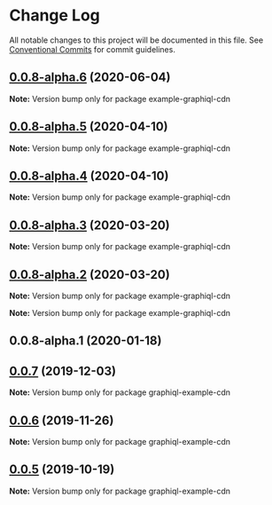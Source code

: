 # Change Log

All notable changes to this project will be documented in this file.
See [Conventional Commits](https://conventionalcommits.org) for commit guidelines.

## [0.0.8-alpha.6](https://github.com/graphql/graphiql/compare/example-graphiql-cdn@0.0.8-alpha.5...example-graphiql-cdn@0.0.8-alpha.6) (2020-06-04)

**Note:** Version bump only for package example-graphiql-cdn

## [0.0.8-alpha.5](https://github.com/graphql/graphiql/compare/example-graphiql-cdn@0.0.8-alpha.4...example-graphiql-cdn@0.0.8-alpha.5) (2020-04-10)

**Note:** Version bump only for package example-graphiql-cdn

## [0.0.8-alpha.4](https://github.com/graphql/graphiql/compare/example-graphiql-cdn@0.0.8-alpha.3...example-graphiql-cdn@0.0.8-alpha.4) (2020-04-10)

**Note:** Version bump only for package example-graphiql-cdn

## [0.0.8-alpha.3](https://github.com/graphql/graphiql/compare/example-graphiql-cdn@0.0.8-alpha.2...example-graphiql-cdn@0.0.8-alpha.3) (2020-03-20)

**Note:** Version bump only for package example-graphiql-cdn

## [0.0.8-alpha.2](https://github.com/graphql/graphiql/compare/example-graphiql-cdn@0.0.8-alpha.0...example-graphiql-cdn@0.0.8-alpha.2) (2020-03-20)

**Note:** Version bump only for package example-graphiql-cdn

**Note:** Version bump only for package example-graphiql-cdn

## 0.0.8-alpha.1 (2020-01-18)

## [0.0.7](https://github.com/graphql/graphiql/compare/graphiql-example-cdn@0.0.6...graphiql-example-cdn@0.0.7) (2019-12-03)

**Note:** Version bump only for package graphiql-example-cdn

## [0.0.6](https://github.com/graphql/graphiql/compare/graphiql-example-cdn@0.0.5...graphiql-example-cdn@0.0.6) (2019-11-26)

**Note:** Version bump only for package graphiql-example-cdn

## [0.0.5](https://github.com/graphql/graphiql/compare/graphiql-example-cdn@0.0.4...graphiql-example-cdn@0.0.5) (2019-10-19)

**Note:** Version bump only for package graphiql-example-cdn
